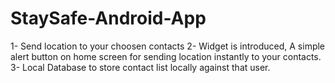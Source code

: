 # StaySafe-Android-App

1- Send location to your choosen contacts
2- Widget is introduced, A simple alert button on home screen for sending location instantly to your contacts.
3- Local Database to store contact list locally against that user.

